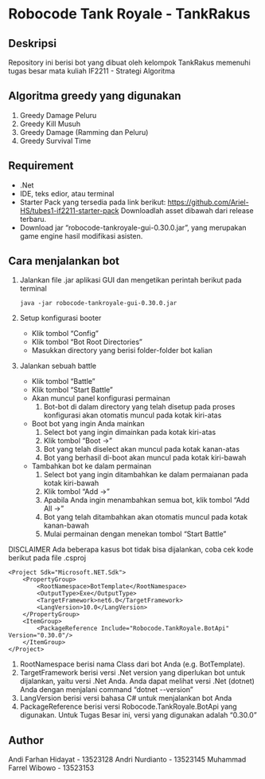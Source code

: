 # Robocode Tank Royale - TankRakus

## Deskripsi 
Repository ini berisi bot yang dibuat oleh kelompok TankRakus memenuhi tugas besar mata kuliah IF2211 - Strategi Algoritma

## Algoritma greedy yang digunakan
1. Greedy Damage Peluru
2. Greedy Kill Musuh
3. Greedy Damage (Ramming dan Peluru)
4. Greedy Survival Time

## Requirement
- .Net
- IDE, teks edior, atau terminal
- Starter Pack yang tersedia pada link berikut: 
https://github.com/Ariel-HS/tubes1-if2211-starter-pack 
Downloadlah asset dibawah dari release terbaru.
- Download jar “robocode-tankroyale-gui-0.30.0.jar”, yang merupakan game 
engine hasil modifikasi asisten.

## Cara menjalankan bot
1. Jalankan file .jar aplikasi GUI dan mengetikan perintah berikut pada terminal
   ```
   java -jar robocode-tankroyale-gui-0.30.0.jar
   ```
2. Setup konfigurasi booter
   
   - Klik tombol “Config”
   - Klik tombol “Bot Root Directories”
   - Masukkan directory yang berisi folder-folder bot kalian 
4. Jalankan sebuah battle
   - Klik tombol “Battle”
   - Klik tombol “Start Battle”
   - Akan muncul panel konfigurasi permainan
      1. Bot-bot di dalam directory yang telah disetup pada proses konfigurasi akan otomatis muncul pada kotak kiri-atas
   - Boot bot yang ingin Anda mainkan
      1. Select bot yang ingin dimainkan pada kotak kiri-atas
      2. Klik tombol “Boot →”
      3. Bot yang telah diselect akan muncul pada kotak kanan-atas 
      4. Bot yang berhasil di-boot akan muncul pada kotak kiri-bawah
   - Tambahkan bot ke dalam permainan
      1. Select bot yang ingin ditambahkan ke dalam permaianan pada kotak kiri-bawah
      2. Klik tombol “Add →”
      3. Apabila Anda ingin menambahkan semua bot, klik tombol “Add All →”
      4. Bot yang telah ditambahkan akan otomatis muncul pada kotak kanan-bawah
      5. Mulai permainan dengan menekan tombol “Start Battle” 

DISCLAIMER
Ada beberapa kasus bot tidak bisa dijalankan, coba cek kode berikut pada file .csproj
```
<Project Sdk="Microsoft.NET.Sdk"> 
    <PropertyGroup> 
        <RootNamespace>BotTemplate</RootNamespace> 
        <OutputType>Exe</OutputType> 
        <TargetFramework>net6.0</TargetFramework> 
        <LangVersion>10.0</LangVersion> 
    </PropertyGroup> 
    <ItemGroup> 
        <PackageReference Include="Robocode.TankRoyale.BotApi" 
Version="0.30.0"/> 
    </ItemGroup> 
</Project>
```

1. RootNamespace berisi nama Class dari bot Anda (e.g. BotTemplate). 
2. TargetFramework berisi versi .Net version yang diperlukan bot untuk 
dijalankan, yaitu versi .Net Anda. Anda dapat melihat versi .Net (dotnet) 
Anda dengan menjalani command “dotnet --version” 
3. LangVersion berisi versi bahasa C# untuk menjalankan bot Anda 
4. PackageReference berisi versi Robocode.TankRoyale.BotApi yang 
digunakan. Untuk Tugas Besar ini, versi yang digunakan adalah “0.30.0” 

## Author
Andi Farhan Hidayat - 13523128
Andri Nurdianto - 13523145
Muhammad Farrel Wibowo - 13523153
